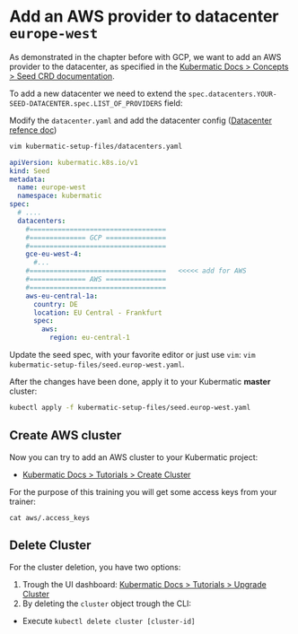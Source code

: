 # Add an AWS provider to datacenter `europe-west`

As demonstrated in the chapter before with GCP, we want to add an AWS provider to the datacenter, as specified in the [Kubermatic Docs > Concepts > Seed CRD documentation](https://docs.kubermatic.com/kubermatic/master/concepts/seeds/#example-seed).


To add a new datacenter we need to extend the `spec.datacenters.YOUR-SEED-DATACENTER.spec.LIST_OF_PROVIDERS` field:

Modify the `datacenter.yaml` and add the datacenter config ([Datacenter refence doc](https://docs.loodse.com/kubermatic/v2.12/concepts/datacenters/))

```bash
vim kubermatic-setup-files/datacenters.yaml
```
```yaml
apiVersion: kubermatic.k8s.io/v1
kind: Seed
metadata:
  name: europe-west
  namespace: kubermatic
spec:
  # ....
  datacenters:
    #==================================
    #============== GCP ===============
    #==================================
    gce-eu-west-4:
      #... 
    #==================================   <<<<< add for AWS               
    #============== AWS ===============                
    #==================================
    aws-eu-central-1a:
      country: DE
      location: EU Central - Frankfurt
      spec:
        aws:
          region: eu-central-1
```
Update the seed spec, with your favorite editor or just use `vim`: `vim kubermatic-setup-files/seed.europ-west.yaml`.

After the changes have been done, apply it to your Kubermatic **master** cluster:
```bash
kubectl apply -f kubermatic-setup-files/seed.europ-west.yaml
```

## Create AWS cluster

Now you can try to add an AWS cluster to your Kubermatic project:
- [Kubermatic Docs > Tutorials > Create Cluster](https://docs.kubermatic.com/kubermatic/master/tutorials/03-create-cluster/)

For the purpose of this training you will get some access keys from your trainer:
 
```
cat aws/.access_keys
```

## Delete Cluster
For the cluster deletion, you have two options:
1. Trough the UI dashboard: [Kubermatic Docs > Tutorials > Upgrade Cluster](https://docs.kubermatic.com/kubermatic/master/tutorials/04-upgrade-cluster/)
2. By deleting the `cluster` object trough the CLI:
  - Execute `kubectl delete cluster [cluster-id]`
